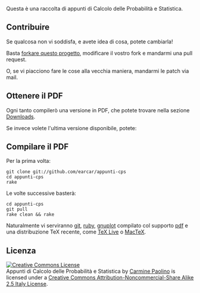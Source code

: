 Questa è una raccolta di appunti di Calcolo delle Probabilità e Statistica.

Contribuire
-----------

Se qualcosa non vi soddisfa, e avete idea di cosa, potete cambiarla!

Basta [forkare questo progetto][fork], modificare il vostro fork e mandarmi una pull request.

O, se vi piacciono fare le cose alla vecchia maniera, mandarmi le patch via mail.

Ottenere il PDF
---------------

Ogni tanto compilerò una versione in PDF, che potete trovare nella sezione [Downloads][].

Se invece volete l'ultima versione disponibile, potete:

Compilare il PDF
----------------

Per la prima volta:

    git clone git://github.com/earcar/appunti-cps
    cd appunti-cps
    rake

Le volte successive basterà:

    cd appunti-cps
    git pull
    rake clean && rake

Naturalmente vi serviranno [git][], [ruby][], [gnuplot][] compilato col supporto [pdf][] e una distribuzione TeX recente, come [TeX Live][] o [MacTeX][].

Licenza
-------

<a rel="license" href="http://creativecommons.org/licenses/by-nc-sa/2.5/it/"><img alt="Creative Commons License" style="border-width:0" src="http://i.creativecommons.org/l/by-nc-sa/2.5/it/88x31.png" /></a><br /><span xmlns:dc="http://purl.org/dc/elements/1.1/" href="http://purl.org/dc/dcmitype/Text" property="dc:title" rel="dc:type">Appunti di Calcolo delle Probabilit&#224; e Statistica</span> by <a xmlns:cc="http://creativecommons.org/ns#" href="http://github.com/earcar/appunti-cps" property="cc:attributionName" rel="cc:attributionURL">Carmine Paolino</a> is licensed under a <a rel="license" href="http://creativecommons.org/licenses/by-nc-sa/2.5/it/">Creative Commons Attribution-Noncommercial-Share Alike 2.5 Italy License</a>.

[Downloads]: http://github.com/earcar/appunti-cps/downloads
[fork]: http://help.github.com/forking/
[TeX Live]: http://www.tug.org/texlive/
[MacTeX]: http://www.tug.org/mactex
[git]: http://help.github.com/git-installation-redirect
[ruby]: http://www.ruby-lang.org/it/
[gnuplot]: http://gnuplot.info/
[pdf]: http://www.pdflib.com/
